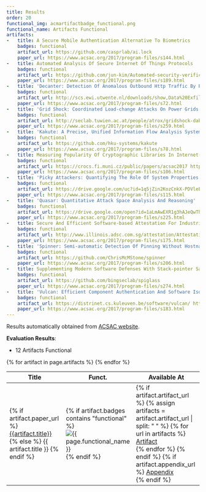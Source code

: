 ```yaml
---
title: Results
order: 20
functional_img: acmartifactbadge_functional.png
functional_name: Artifacts Functional
artifacts:
-   title: A Secure Mobile Authentication Alternative To Biometrics
    badges: functional
    artifact_url: https://github.com/casprlab/ai.lock
    paper_url: https://www.acsac.org/2017/program-files/s144.html
-   title: Automated Analysis Of Secure Internet Of Things Protocols
    badges: functional
    artifact_url: https://github.com/jun-kim/Automated-security-verification-of-IoT-protocols
    paper_url: https://www.acsac.org/2017/program-files/s189.html
-   title: 'Decanter: Detection Of Anomalous Outbound Http Traffic By Passive Application Fingerprinting'
    badges: functional
    artifact_url: http://scs.ewi.utwente.nl/downloads/show,Data%20Exfiltration%20Malware%20(DEM)/ https://github.com/rbortolameotti/decanter
    paper_url: https://www.acsac.org/2017/program-files/s72.html
-   title: 'Grid Shock: Coordinated Load-change Attacks On Power Grids'
    badges: functional
    artifact_url: http://seclab.tuwien.ac.at/people/atrox/gridshock-dabrowski.zip
    paper_url: https://www.acsac.org/2017/program-files/s259.html
-   title: 'Kakute: A Precise, Unified Information Flow Analysis System For Big-data Security'
    badges: functional
    artifact_url: https://github.com/hku-systems/kakute
    paper_url: https://www.acsac.org/2017/program-files/s78.html
-   title: Measuring Popularity Of Cryptographic Libraries In Internet-wide Scans
    badges: functional
    artifact_url: https://crocs.fi.muni.cz/public/papers/acsac2017 https://github.com/crocs-muni/classifyRSAkey
    paper_url: https://www.acsac.org/2017/program-files/s106.html
-   title: 'Picky Attackers: Quantifying The Role Of System Properties On Intruder Behavior'
    badges: functional
    artifact_url: https://drive.google.com/uc?id=1q5jZin2KozCnkX-PDVleEU7dqybbGX4S&export=download
    paper_url: https://www.acsac.org/2017/program-files/s115.html
-   title: 'Quasar: Quantitative Attack Space Analysis And Reasoning'
    badges: functional
    artifact_url: https://drive.google.com/open?id=1aLmAwEXR1g3hAJeQwThn6JDpOI6Ff_u_
    paper_url: https://www.acsac.org/2017/program-files/s225.html
-   title: Secure And Efficient Software-based Attestation For Industrial Control Devices With Arm Processors
    badges: functional
    artifact_url: http://www.illinois.adsc.com.sg/attestation/Attestation-ADSC-Release-2017.zip
    paper_url: https://www.acsac.org/2017/program-files/s175.html
-   title: 'Spinner: Semi-automatic Detection Of Pinning Without Hostname Verification (or Why 10m Bank Users Were Vulnerable)'
    badges: functional
    artifact_url: https://github.com/ChrisMcMStone/spinner
    paper_url: https://www.acsac.org/2017/program-files/s206.html
-   title: Supplementing Modern Software Defenses With Stack-pointer Sanity
    badges: functional
    artifact_url: https://github.com/bingseclab/spiglass
    paper_url: https://www.acsac.org/2017/program-files/s274.html
-   title: 'Vulcan: Efficient Component Authentication And Software Isolation For Automotive Control Networks'
    badges: functional
    artifact_url: https://distrinet.cs.kuleuven.be/software/vulcan/ https://github.com/sancus-pma/vulcan/
    paper_url: https://www.acsac.org/2017/program-files/s183.html
---
```


Results automatically obtained from <a href="https://www.acsac.org/2017/artifacts/">ACSAC website</a>.

**Evaluation Results**:

* 12 Artifacts Functional

<table>
  <thead>
    <tr>
      <th>
        Title
      </th>
      <th>
        Funct.
      </th>
      <th>
        Available At
      </th>
    </tr>
  </thead>
  <tbody>
    {% for artifact in page.artifacts %}
    <tr>
      <td>
        {% if artifact.paper_url %}
        <a href="{{artifact.paper_url}}" target="_blank">
          {{artifact.title}}
        </a>
        {% else %}
            {{ artifact.title }}
        {% endif %}
      </td>
      <td width="62px">
        {% if artifact.badges contains "functional" %}
        <img alt="{{ page.functional_name }}" src="{{ site.baseurl }}/images/{{ page.functional_img }}">
        {% endif %}
      </td>
      <td>
        {% if artifact.artifact_url %}
            {% assign artifacts = artifact.artifact_url | split: " " %}
            {% for url in artifacts %}
        <a href="{{url}}" target="_blank">
          Artifact
        </a>
        <br>
        {% endfor %}
        {% endif %}
        {% if artifact.appendix_url %}
        <a href="{{artifact.appendix_url}}" target="_blank">
          Appendix
        </a>
        <br>
        {% endif %}
      </td>
    </tr>
    {% endfor %}
  </tbody>
</table>
